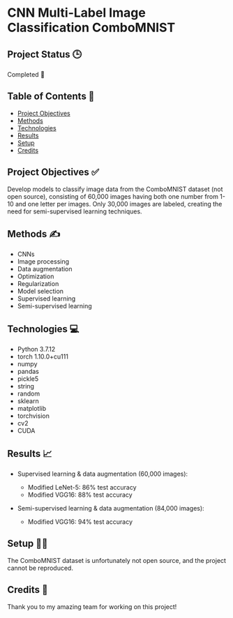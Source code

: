 # CNN Multi-Label Image Classification ComboMNIST

## Project Status 🕒

Completed 🙌

## Table of Contents 📜

* [Project Objectives](#objectives)
* [Methods](#methods)
* [Technologies](#tech)
* [Results](#results)
* [Setup](#setup)
* [Credits](#cred)

<a name="objectives"></a>
<a name="methods"></a>
<a name="tech"></a>
<a name="results"></a>
<a name="setup"></a>
<a name="cred"></a>

## Project Objectives ✅ 

Develop models to classify image data from the ComboMNIST dataset (not open source), consisting of 60,000 images having both one number from 1-10 and one letter per images. Only 30,000 images are labeled, creating the need for semi-supervised learning techniques. 

## Methods ✍️

* CNNs
* Image processing
* Data augmentation
* Optimization
* Regularization
* Model selection
* Supervised learning
* Semi-supervised learning

## Technologies 💻

* Python 3.7.12
* torch 1.10.0+cu111
* numpy
* pandas
* pickle5
* string
* random
* sklearn
* matplotlib
* torchvision
* cv2
* CUDA

## Results 📈

* Supervised learning & data augmentation (60,000 images):
  *  Modified LeNet-5: 86% test accuracy
  *  Modified VGG16: 88% test accuracy
  
* Semi-supervised learning & data augmentation (84,000 images):
  * Modified VGG16: 94% test accuracy  

## Setup 👩‍💻

The ComboMNIST dataset is unfortunately not open source, and the project cannot be reproduced. 

## Credits 🏅

Thank you to my amazing team for working on this project!
